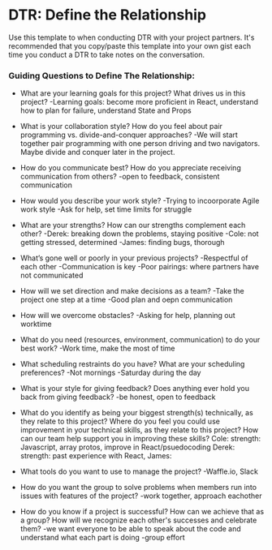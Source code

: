 # DTR: Define the Relationship

Use this template to when conducting DTR with your project partners. It's recommended that you copy/paste this template into your own gist each time you conduct a DTR to take notes on the conversation. 

### Guiding Questions to Define The Relationship:

* What are your learning goals for this project? What drives us in this project?
-Learning goals: become more proficient in React, understand how to plan for failure, understand State and Props
* What is your collaboration style? How do you feel about pair programming vs. divide-and-conquer approaches?
-We will start together pair programming with one person driving and two navigators. Maybe divide and conquer later in the project.
* How do you communicate best? How do you appreciate receiving communication from others?
-open to feedback, consistent communication
* How would you describe your work style?
-Trying to incoorporate Agile work style
-Ask for help, set time limits for struggle
* What are your strengths? How can our strengths complement each other?
-Derek: breaking down the problems, staying positive 
-Cole: not getting stressed, determined
-James: finding bugs, thorough 
* What’s gone well or poorly in your previous projects?
-Respectful of each other
-Communication is key
-Poor pairings: where partners have not communicated
* How will we set direction and make decisions as a team?
-Take the project one step at a time
-Good plan and oepn communication
* How will we overcome obstacles?
-Asking for help, planning out worktime
* What do you need (resources, environment, communication) to do your best work?
-Work time, make the most of time
* What scheduling restraints do you have? What are your scheduling preferences?
-Not mornings
-Saturday during the day
* What is your style for giving feedback? Does anything ever hold you back from giving feedback?
-be honest, open to feedback
* What do you identify as being your biggest strength(s) technically, as they relate to this project? Where do you feel you could use improvement in your technical skills, as they relate to this project? How can our team help support you in improving these skills?
Cole: strength: Javascript, array protos, improve in React/psuedocoding
Derek: strength: past experience with React, 
James: 

* What tools do you want to use to manage the project?
-Waffle.io, Slack 
* How do you want the group to solve problems when members run into issues with features of the project?
-work together, approach eachother
* How do you know if a project is successful? How can we achieve that as a group? How will we recognize each other's successes and celebrate them?
-we want everyone to be able to speak about the code and understand what each part is doing
-group effort
